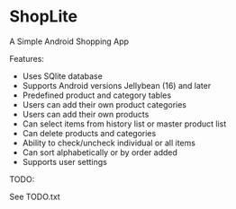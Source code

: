 # ShopLite

A Simple Android Shopping App

Features:

* Uses SQlite database
* Supports Android versions Jellybean (16) and later
* Predefined product and category tables
* Users can add their own product categories
* Users can add their own products
* Can select items from history list or master product list
* Can delete products and categories
* Ability to check/uncheck individual or all items
* Can sort alphabetically or by order added
* Supports user settings


TODO:

See TODO.txt
